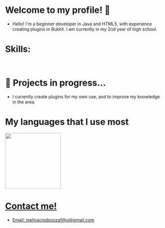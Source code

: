 # **Welcome to my profile! 👋**

- Hello! I'm a beginner developer in Java and HTML5, with experience creating plugins in Bukkit. I am currently in my 2nd year of high school.
# **Skills:**
<img src="https://camo.githubusercontent.com/c8e48bde5f790d37bb96c54c8205ece78c590638bc9acda0548c036fb6f420d5/68747470733a2f2f696d672e736869656c64732e696f2f62616467652f2d4a6176612d7265643f7374796c653d666c61742d737175617265266c6f676f3d4a617661266c6f676f436f6c6f723d7768697465" alt=""> <img src="https://camo.githubusercontent.com/91adcbd88c528c5f95fee8e32fc232df7954a8f4a2da2fc6a60d730a5e77d3f7/68747470733a2f2f696d672e736869656c64732e696f2f62616467652f2d42756b6b69742d3966636630303f7374796c653d666c61742d737175617265266c6f676f3d4a617661266c6f676f436f6c6f723d7768697465" alt=""> 
# **🚀 Projects in progress...**

- I currently create plugins for my own use, and to improve my knowledge in the area.

# **My languages ​​that I use most**
<div>
<a href="https://github.com/MrJoel">
<img loading="lazy" height="180em" src="https://github-readme-stats.vercel.app/api/top-langs/?username=MrJoel&layout=compact&langs_count=7&theme=dracula"/>
</div>

# **Contact me!**
- Email: joelinaciodsouzafilho@gmail.com

